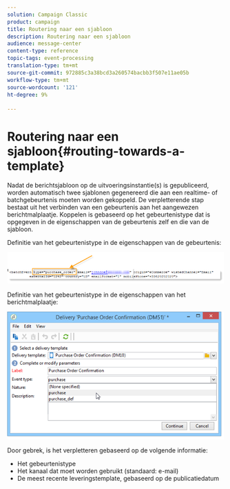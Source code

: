 ```yaml
---
solution: Campaign Classic
product: campaign
title: Routering naar een sjabloon
description: Routering naar een sjabloon
audience: message-center
content-type: reference
topic-tags: event-processing
translation-type: tm+mt
source-git-commit: 972885c3a38bcd3a260574bacbb3f507e11ae05b
workflow-type: tm+mt
source-wordcount: '121'
ht-degree: 9%

---
```



# Routering naar een sjabloon{#routing-towards-a-template}

Nadat de berichtsjabloon op de uitvoeringsinstantie(s) is gepubliceerd, worden automatisch twee sjablonen gegenereerd die aan een realtime- of batchgebeurtenis moeten worden gekoppeld. De verpletterende stap bestaat uit het verbinden van een gebeurtenis aan het aangewezen berichtmalplaatje. Koppelen is gebaseerd op het gebeurtenistype dat is opgegeven in de eigenschappen van de gebeurtenis zelf en die van de sjabloon.

Definitie van het gebeurtenistype in de eigenschappen van de gebeurtenis:

![](assets/messagecenter_event_type_001.png)

Definitie van het gebeurtenistype in de eigenschappen van het berichtmalplaatje:

![](assets/messagecenter_event_type_002.png)

Door gebrek, is het verpletteren gebaseerd op de volgende informatie:

* Het gebeurtenistype
* Het kanaal dat moet worden gebruikt (standaard: e-mail)
* De meest recente leveringstemplate, gebaseerd op de publicatiedatum
